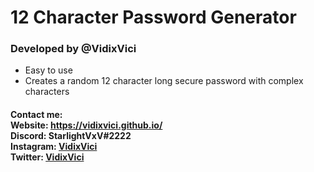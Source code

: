 # 12 Character Password Generator 
### Developed by @VidixVici 
- Easy to use 
- Creates a random 12 character long secure password with complex characters 
#### Contact me: <br> Website: https://vidixvici.github.io/ <br> Discord: StarlightVxV#2222 <br> Instagram: [VidixVici](https://www.instagram.com/vidixvici/) <br> Twitter: [VidixVici](https://twitter.com/VidixVici)
